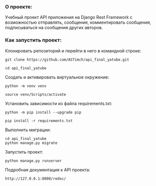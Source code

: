 ### О проекте:

Учебный проект API приложения на Django Rest Framework с возможностью отправлять, сообщения, комментировать сообщения, подписываться на сообщения других авторов.

### Как запустить проект:

Клонировать репозиторий и перейти в него в командной строке:

```
git clone https://github.com/ASTimch/api_final_yatube.git
```

```
cd api_final_yatube
```

Cоздать и активировать виртуальное окружение:

```
python -m venv venv
```

```
source venv/Scripts/activate
```

Установить зависимости из файла requirements.txt:

```
python -m pip install --upgrade pip
```

```
pip install -r requirements.txt
```

Выполнить миграции:

```
cd api_final_yatube
python manage.py migrate
```

Запустить проект:

```
python manage.py runserver
```

Подробная документация к API проекта: 

```
http://127.0.0.1:8000/redoc/
```

